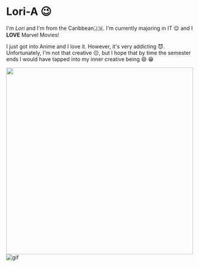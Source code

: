 # Lori-A :wink:
I'm *Lori* and I'm from the Caribbean:jamaica:.
I'm currently majoring in IT :relieved:
and I **LOVE** Marvel Movies!



I just got into Anime and I love it. However, it's very addicting :smiling_imp:. 
Unfortunately, I'm not that creative :pensive:, but I hope that by time the semester ends I would have tapped into my inner creative being	:smile:	:grin:

<img src="https://user-images.githubusercontent.com/98140123/150465971-93d7662e-f6ed-44d9-b167-a8bab9111843.png" width="500" height="500"> ![gif](https://user-images.githubusercontent.com/98140123/150468077-4834feef-c0f3-434f-b441-3f8aefecb043.gif)

